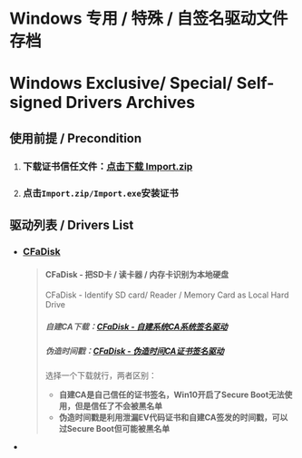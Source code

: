 # Windows 专用 / 特殊 / 自签名驱动文件存档

# Windows Exclusive/ Special/ Self-signed Drivers Archives

## 使用前提 / Precondition

1. ### 下载证书信任文件：[点击下载 Import.zip](https://github.com/PIKACHUIM/Drivers/raw/main/Import.zip)

2. ### 点击`Import.zip/Import.exe`安装证书

## 驱动列表 / Drivers List 

- ### [CFaDisk](https://github.com/PIKACHUIM/Drivers/tree/main/CFaDisk)

  > #### CFaDisk - 把SD卡 / 读卡器 / 内存卡识别为本地硬盘
  >
  > CFaDisk - Identify SD card/ Reader / Memory Card as Local Hard Drive
  >
  > ##### 自建CA下载：[CFaDisk - 自建系统CA系统签名驱动](https://github.com/PIKACHUIM/Drivers/raw/main/CFaDisk/Drvier-Pika.zip)     
  >
  > ##### 伪造时间戳：[CFaDisk - 伪造时间CA证书签名驱动]()
  >
  > 选择一个下载就行，两者区别：
  >
  > - **自建CA是自己信任的证书签名，Win10开启了Secure Boot无法使用，但是信任了不会被黑名单**
  > - **伪造时间戳是利用泄漏EV代码证书和自建CA签发的时间戳，可以过Secure Boot但可能被黑名单**

- 

